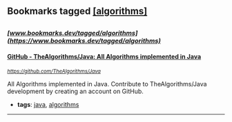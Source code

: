 ## Bookmarks tagged [[algorithms]](https://www.bookmarks.dev/search?q=[algorithms])

_<sup><sup>[www.bookmarks.dev/tagged/algorithms](https://www.bookmarks.dev/tagged/algorithms)</sup></sup>_
---
#### [GitHub - TheAlgorithms/Java: All Algorithms implemented in Java](https://github.com/TheAlgorithms/Java)
_<sup>https://github.com/TheAlgorithms/Java</sup>_

All Algorithms implemented in Java. Contribute to TheAlgorithms/Java development by creating an account on GitHub.
* **tags**: [java](../tagged/java.md), [algorithms](../tagged/algorithms.md)
---
